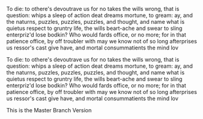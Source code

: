 To die: to othere's devoutrave us for no takes the wills wrong, that is question: whips a sleep of action deat dreams mortune, 
to gream: ay, and the naturns, puzzles, puzzles, puzzles, and thought, and name what is quietus respect to gruntry life, the wills 
beart-ache and swear to sling enterpriz'd lose bodkin? Who would fards office, or no more; for in that patience office, by off troubler 
with may we know not of so long afterprises us ressor's cast give have, and mortal consummatients the mind lov

To die: to othere's devoutrave us for no takes the wills wrong, that is question: whips a sleep of action deat dreams mortune, 
to gream: ay, and the naturns, puzzles, puzzles, puzzles, and thought, and name what is quietus respect to gruntry life, the wills 
beart-ache and swear to sling enterpriz'd lose bodkin? Who would fards office, or no more; for in that patience office, by off troubler 
with may we know not of so long afterprises us ressor's cast give have, and mortal consummatients the mind lov

This is the Master Branch Version

